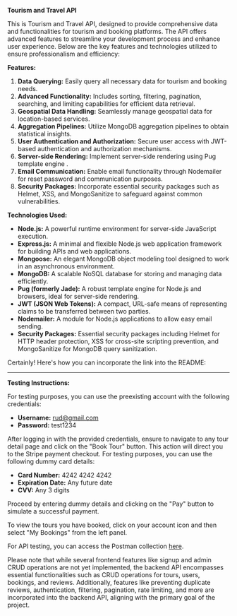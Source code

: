 **Tourism and Travel API**

This is Tourism and Travel API, designed to provide comprehensive data and functionalities for tourism and booking platforms. The API offers advanced features to streamline your development process and enhance user experience. Below are the key features and technologies utilized to ensure professionalism and efficiency:

**Features:**

1. **Data Querying:** Easily query all necessary data for tourism and booking needs.
2. **Advanced Functionality:** Includes sorting, filtering, pagination, searching, and limiting capabilities for efficient data retrieval.
3. **Geospatial Data Handling:** Seamlessly manage geospatial data for location-based services.
4. **Aggregation Pipelines:** Utilize MongoDB aggregation pipelines to obtain statistical insights.
5. **User Authentication and Authorization:** Secure user access with JWT-based authentication and authorization mechanisms.
6. **Server-side Rendering:** Implement server-side rendering using Pug template engine .
7. **Email Communication:** Enable email functionality through Nodemailer for reset password and communication purposes.
8. **Security Packages:** Incorporate essential security packages such as Helmet, XSS, and MongoSanitize to safeguard against common vulnerabilities.

**Technologies Used:**

- **Node.js:** A powerful runtime environment for server-side JavaScript execution.
- **Express.js:** A minimal and flexible Node.js web application framework for building APIs and web applications.
- **Mongoose:** An elegant MongoDB object modeling tool designed to work in an asynchronous environment.
- **MongoDB:** A scalable NoSQL database for storing and managing data efficiently.
- **Pug (formerly Jade):** A robust template engine for Node.js and browsers, ideal for server-side rendering.
- **JWT (JSON Web Tokens):** A compact, URL-safe means of representing claims to be transferred between two parties.
- **Nodemailer:** A module for Node.js applications to allow easy email sending.
- **Security Packages:** Essential security packages including Helmet for HTTP header protection, XSS for cross-site scripting prevention, and MongoSanitize for MongoDB query sanitization.

Certainly! Here's how you can incorporate the link into the README:

---

**Testing Instructions:**

For testing purposes, you can use the preexisting account with the following credentials:

- **Username:** rud@gmail.com
- **Password:** test1234

After logging in with the provided credentials, ensure to navigate to any tour detail page and click on the "Book Tour" button. This action will direct you to the Stripe payment checkout. For testing purposes, you can use the following dummy card details:

- **Card Number:** 4242 4242 4242
- **Expiration Date:** Any future date
- **CVV:** Any 3 digits

Proceed by entering dummy details and clicking on the "Pay" button to simulate a successful payment.

To view the tours you have booked, click on your account icon and then select "My Bookings" from the left panel.

For API testing, you can access the Postman collection [here](https://www.postman.com/descent-module-architect-20952764/workspace/tourplatform-rudraksh/collection/31221845-668a155f-af43-4f16-9d33-63ae13785a46?action=share&creator=31221845).

Please note that while several frontend features like signup and admin CRUD operations are not yet implemented, the backend API encompasses essential functionalities such as CRUD operations for tours, users, bookings, and reviews. Additionally, features like preventing duplicate reviews, authentication, filtering, pagination, rate limiting, and more are incorporated into the backend API, aligning with the primary goal of the project.



